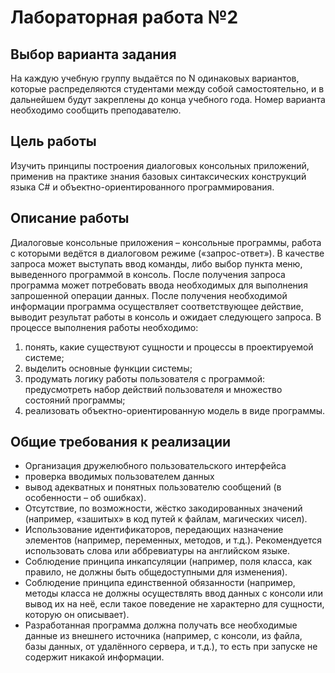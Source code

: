 # Лабораторная работа №2

## Выбор варианта задания
На каждую учебную группу выдаётся по N одинаковых вариантов, которые распределяются студентами между собой самостоятельно, и в дальнейшем будут закреплены до конца учебного года. Номер варианта необходимо сообщить преподавателю.

## Цель работы
Изучить принципы построения диалоговых консольных приложений, применив на практике знания базовых синтаксических конструкций языка C# и объектно-ориентированного программирования.

## Описание работы
Диалоговые консольные приложения – консольные программы, работа с которыми ведётся в диалоговом режиме («запрос-ответ»). В качестве запроса может выступать ввод команды, либо выбор пункта меню, выведенного программой в консоль. После получения запроса программа может потребовать ввода необходимых для выполнения запрошенной операции данных. После получения необходимой информации программа осуществляет соответствующее действие, выводит результат работы в консоль и ожидает следующего запроса.
В процессе выполнения работы необходимо:
1. понять, какие существуют сущности и процессы в проектируемой системе;
2. выделить основные функции системы;
3. продумать логику работы пользователя с программой: предусмотреть набор действий пользователя и множество состояний программы;
4. реализовать объектно-ориентированную модель в виде программы.

## Общие требования к реализации
- Организация дружелюбного пользовательского интерфейса
 - проверка вводимых пользователем данных
 - вывод адекватных и понятных пользователю сообщений (в особенности – об ошибках).
- Отсутствие, по возможности, жёстко закодированных значений (например, «зашитых» в код путей к файлам, магических чисел).
- Использование идентификаторов, передающих назначение элементов (например, переменных, методов, и т.д.). Рекомендуется использовать слова или аббревиатуры на английском языке.
- Соблюдение принципа инкапсуляции (например, поля класса, как правило, не должны быть общедоступными для изменения).
- Соблюдение принципа единственной обязанности (например, методы класса не должны осуществлять ввод данных с консоли или вывод их на неё, если такое поведение не характерно для сущности, которую он описывает).
- Разработанная программа должна получать все необходимые данные из внешнего источника (например, с консоли, из файла, базы данных, от удалённого сервера, и т.д.), то есть при запуске не содержит никакой информации.

